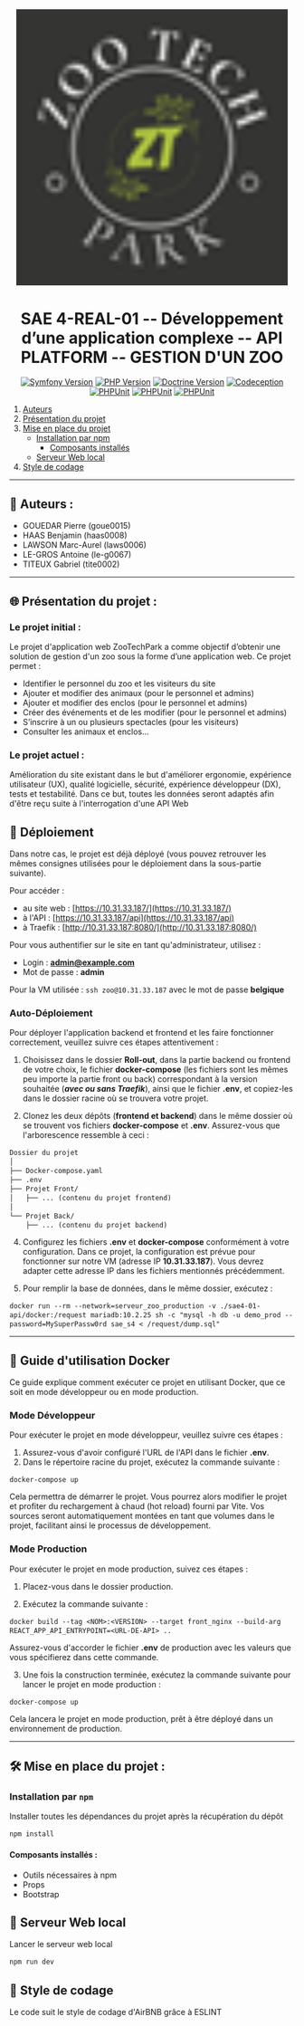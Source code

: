 <div align="center">
<img src="public/img/logo.png" alt="Logo de votre projet" width="480">

# SAE 4-REAL-01 -- Développement d’une application complexe -- API PLATFORM -- GESTION D'UN ZOO

[![Symfony Version](https://img.shields.io/badge/Symfony-6.3-brightgreen)](https://symfony.com/)
[![PHP Version](https://img.shields.io/badge/PHP-8.1%2B-blue)](https://www.php.net/)
[![Doctrine Version](https://img.shields.io/badge/Doctrine-2.16-blue)](https://www.doctrine-project.org/)
[![Codeception](https://img.shields.io/badge/Codeception-^5.0-orange)](https://codeception.com/)
[![PHPUnit](https://img.shields.io/badge/PHPUnit-^9.5-red)](https://phpunit.de/)
[![PHPUnit](https://img.shields.io/badge/Docker-^4.5-yellow)](https://www.docker.com/)
[![PHPUnit](https://img.shields.io/badge/REACT-^18-yellow)](https://fr.legacy.reactjs.org/)
</div>

<!-- Menu de Navigation -->

1. [Auteurs](#auteurs)
2. [Présentation du projet](#présentation-du-projet)
3. [Mise en place du projet](#mise-en-place-du-projet)
    - [Installation par npm](#installation-par-npm)
        - [Composants installés](#composants-installés)
    - [Serveur Web local](#🚀-serveur-web-local)
4. [Style de codage](#style-de-codage)

---

## 👥 Auteurs :

- GOUEDAR Pierre (goue0015)
- HAAS Benjamin (haas0008)
- LAWSON Marc-Aurel (laws0006)
- LE-GROS Antoine (le-g0067)
- TITEUX Gabriel (tite0002)

---

## 🌐 Présentation du projet :

### Le projet initial :

Le projet d'application web ZooTechPark a comme objectif d’obtenir une solution de gestion d'un zoo sous la forme d’une
application web. Ce projet permet :

- Identifier le personnel du zoo et les visiteurs du site
- Ajouter et modifier des animaux (pour le personnel et admins)
- Ajouter et modifier des enclos (pour le personnel et admins)
- Créer des événements et de les modifier (pour le personnel et admins)
- S’inscrire à un ou plusieurs spectacles (pour les visiteurs)
- Consulter les animaux et enclos...

### Le projet actuel :

Amélioration du site existant dans le but d'améliorer ergonomie, expérience utilisateur (UX), qualité logicielle,
sécurité, expérience développeur (DX), tests et testabilité. Dans ce but, toutes les données seront adaptés afin d'être
reçu suite à l'interrogation d'une API Web

## 🚀 Déploiement

Dans notre cas, le projet est déjà déployé (vous pouvez retrouver les mêmes consignes utilisées pour le déploiement dans
la sous-partie suivante).

Pour accéder :

- au site web : [https://10.31.33.187/](https://10.31.33.187/)
- à l'API : [https://10.31.33.187/api](https://10.31.33.187/api)
- à Traefik : [http://10.31.33.187:8080/](http://10.31.33.187:8080/)

Pour vous authentifier sur le site en tant qu'administrateur, utilisez :

- Login : **admin@example.com**
- Mot de passe : **admin**

Pour la VM utilisée : `ssh zoo@10.31.33.187` avec le mot de passe **belgique**

### Auto-Déploiement

Pour déployer l'application backend et frontend et les faire fonctionner correctement, veuillez suivre ces étapes
attentivement :

1. Choisissez dans le dossier **Roll-out**, dans la partie backend ou frontend de votre choix, le fichier
   **docker-compose** (les fichiers sont les mêmes peu importe la partie front ou back)
   correspondant à la version souhaitée (***avec ou sans Traefik***), ainsi que le fichier **.env**, et copiez-les dans
   le dossier racine où se trouvera votre projet.

2. Clonez les deux dépôts (**frontend et backend**) dans le même dossier où se
   trouvent vos fichiers **docker-compose** et **.env**.
   Assurez-vous que l'arborescence ressemble à ceci :

```text
Dossier du projet
│
├── Docker-compose.yaml
├── .env
├── Projet Front/
│   ├── ... (contenu du projet frontend)
│
└── Projet Back/
    ├── ... (contenu du projet backend)
```

4. Configurez les fichiers **.env** et **docker-compose** conformément à votre configuration. Dans ce projet, la
   configuration
   est prévue pour fonctionner sur notre VM (adresse IP **10.31.33.187**). Vous devrez adapter cette adresse IP dans les
   fichiers mentionnés précédemment.

5. Pour remplir la base de données, dans le même dossier, exécutez :

```shell
docker run --rm --network=serveur_zoo_production -v ./sae4-01-api/docker:/request mariadb:10.2.25 sh -c "mysql -h db -u demo_prod --password=MySuperPassw0rd sae_s4 < /request/dump.sql"
```

---

## 🐳 Guide d'utilisation Docker

Ce guide explique comment exécuter ce projet en utilisant Docker, que ce soit en mode développeur ou en mode production.

### Mode Développeur

Pour exécuter le projet en mode développeur, veuillez suivre ces étapes :

1. Assurez-vous d'avoir configuré l'URL de l'API dans le fichier **.env**.
2. Dans le répertoire racine du projet, exécutez la commande suivante :

```shell
docker-compose up
```

Cela permettra de démarrer le projet. Vous pourrez alors modifier le projet et profiter du rechargement à chaud (hot
reload) fourni par Vite. Vos sources seront automatiquement montées en tant que volumes dans le projet, facilitant ainsi
le processus de développement.

### Mode Production

Pour exécuter le projet en mode production, suivez ces étapes :

1. Placez-vous dans le dossier production.

2. Exécutez la commande suivante :

```shell
docker build --tag <NOM>:<VERSION> --target front_nginx --build-arg REACT_APP_API_ENTRYPOINT=<URL-DE-API> ..
```

Assurez-vous d'accorder le fichier **.env** de production avec les valeurs que vous spécifierez dans cette commande.

3. Une fois la construction terminée, exécutez la commande suivante pour lancer le projet en mode production :

```shell
docker-compose up
```

Cela lancera le projet en mode production, prêt à être déployé dans un environnement de production.

---

## 🛠️ Mise en place du projet :

### Installation par `npm`

Installer toutes les dépendances du projet après la récupération du dépôt

```bash 
npm install
``` 

#### Composants installés :

* Outils nécessaires à npm
* Props
* Bootstrap

## 🚀 Serveur Web local

Lancer le serveur web local

```bash
npm run dev
```

## 📏 Style de codage

Le code suit le style de codage d'AirBNB grâce à ESLINT




